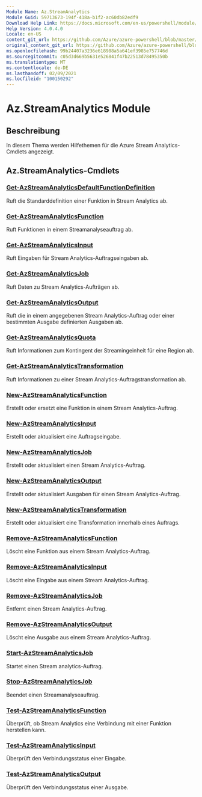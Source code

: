 ```yaml
---
Module Name: Az.StreamAnalytics
Module Guid: 59713673-194f-418a-b1f2-ac60db82edf9
Download Help Link: https://docs.microsoft.com/en-us/powershell/module/az.streamanalytics
Help Version: 4.0.4.0
Locale: en-US
content_git_url: https://github.com/Azure/azure-powershell/blob/master/src/StreamAnalytics/StreamAnalytics/help/Az.StreamAnalytics.md
original_content_git_url: https://github.com/Azure/azure-powershell/blob/master/src/StreamAnalytics/StreamAnalytics/help/Az.StreamAnalytics.md
ms.openlocfilehash: 99b24407a3236e618988a5a641ef3985e757746d
ms.sourcegitcommit: c05d3d669b5631e526841f47b22513d78495350b
ms.translationtype: MT
ms.contentlocale: de-DE
ms.lasthandoff: 02/09/2021
ms.locfileid: "100150292"
---
```

# Az.StreamAnalytics Module
## Beschreibung
In diesem Thema werden Hilfethemen für die Azure Stream Analytics-Cmdlets angezeigt.

## Az.StreamAnalytics-Cmdlets
### [Get-AzStreamAnalyticsDefaultFunctionDefinition](Get-AzStreamAnalyticsDefaultFunctionDefinition.md)
Ruft die Standarddefinition einer Funktion in Stream Analytics ab.

### [Get-AzStreamAnalyticsFunction](Get-AzStreamAnalyticsFunction.md)
Ruft Funktionen in einem Streamanalyseauftrag ab.

### [Get-AzStreamAnalyticsInput](Get-AzStreamAnalyticsInput.md)
Ruft Eingaben für Stream Analytics-Auftragseingaben ab.

### [Get-AzStreamAnalyticsJob](Get-AzStreamAnalyticsJob.md)
Ruft Daten zu Stream Analytics-Aufträgen ab.

### [Get-AzStreamAnalyticsOutput](Get-AzStreamAnalyticsOutput.md)
Ruft die in einem angegebenen Stream Analytics-Auftrag oder einer bestimmten Ausgabe definierten Ausgaben ab.

### [Get-AzStreamAnalyticsQuota](Get-AzStreamAnalyticsQuota.md)
Ruft Informationen zum Kontingent der Streamingeinheit für eine Region ab.

### [Get-AzStreamAnalyticsTransformation](Get-AzStreamAnalyticsTransformation.md)
Ruft Informationen zu einer Stream Analytics-Auftragstransformation ab.

### [New-AzStreamAnalyticsFunction](New-AzStreamAnalyticsFunction.md)
Erstellt oder ersetzt eine Funktion in einem Stream Analytics-Auftrag.

### [New-AzStreamAnalyticsInput](New-AzStreamAnalyticsInput.md)
Erstellt oder aktualisiert eine Auftragseingabe.

### [New-AzStreamAnalyticsJob](New-AzStreamAnalyticsJob.md)
Erstellt oder aktualisiert einen Stream Analytics-Auftrag.

### [New-AzStreamAnalyticsOutput](New-AzStreamAnalyticsOutput.md)
Erstellt oder aktualisiert Ausgaben für einen Stream Analytics-Auftrag.

### [New-AzStreamAnalyticsTransformation](New-AzStreamAnalyticsTransformation.md)
Erstellt oder aktualisiert eine Transformation innerhalb eines Auftrags.

### [Remove-AzStreamAnalyticsFunction](Remove-AzStreamAnalyticsFunction.md)
Löscht eine Funktion aus einem Stream Analytics-Auftrag.

### [Remove-AzStreamAnalyticsInput](Remove-AzStreamAnalyticsInput.md)
Löscht eine Eingabe aus einem Stream Analytics-Auftrag.

### [Remove-AzStreamAnalyticsJob](Remove-AzStreamAnalyticsJob.md)
Entfernt einen Stream Analytics-Auftrag.

### [Remove-AzStreamAnalyticsOutput](Remove-AzStreamAnalyticsOutput.md)
Löscht eine Ausgabe aus einem Stream Analytics-Auftrag.

### [Start-AzStreamAnalyticsJob](Start-AzStreamAnalyticsJob.md)
Startet einen Stream analytics-Auftrag.

### [Stop-AzStreamAnalyticsJob](Stop-AzStreamAnalyticsJob.md)
Beendet einen Streamanalyseauftrag.

### [Test-AzStreamAnalyticsFunction](Test-AzStreamAnalyticsFunction.md)
Überprüft, ob Stream Analytics eine Verbindung mit einer Funktion herstellen kann.

### [Test-AzStreamAnalyticsInput](Test-AzStreamAnalyticsInput.md)
Überprüft den Verbindungsstatus einer Eingabe.

### [Test-AzStreamAnalyticsOutput](Test-AzStreamAnalyticsOutput.md)
Überprüft den Verbindungsstatus einer Ausgabe.

